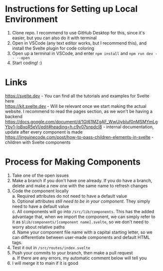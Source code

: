 # Instructions for Setting up Local Environment
1. Clone repo. I recommend to use GitHub Desktop for this, since it's easier, but you can also do it with terminal
2. Open in VSCode (any text editor works, but I recommend this), and install the Svelte plugin for code coloring
3. Open up a terminal in VSCode, and enter `npm install` and `npm run dev -- --open`
4. Start coding! :)

# Links
https://svelte.dev - You can find all the tutorials and examples for Svelte here  
https://kit.svelte.dev - Will be relevant once we start making the actual website. I recommend to read the pages section, as we won't be having a backend  
https://docs.google.com/document/d/1Gt61MZgAF_WwUiybIuf0nMSMYmLgYby1-loBxoR5eVI/edit#heading=h.c9v07snpdcl8 - internal documentation, update after every component is made  
https://linguinecode.com/post/how-to-pass-children-elements-in-svelte - children with Svelte components

# Process for Making Components
1. Take one of the open issues
2. Make a branch if you don't have one already. If you do have a branch, delete and make a new one with the same name to refresh changes
3. Code the component locally  
    a. Required attributes do not need to have a default value  
    b. Optional attributes *still need to be in your component*. They simply need to have a default value  
    c. All components will go into `/src/lib/components`. This has the added advantage that, when we import the component, we can simply refer to it as `$lib/components/[component name].svelte`, so we don't need to worry about relative paths  
    d. Name your component file name with a capital starting letter, so we can differentiate between user-made components and default HTML tags.  
4. Test it out in `/src/routes/index.svelte`
5. Push your commits to your branch, then make a pull request  
    a. If there are any errors, my automatic comment below will tell you
6. I will merge it to main if it is good